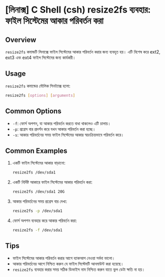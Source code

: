 # [লিনাক্স] C Shell (csh) resize2fs ব্যবহার: ফাইল সিস্টেমের আকার পরিবর্তন করা

## Overview
`resize2fs` কমান্ডটি লিনাক্সে ফাইল সিস্টেমের আকার পরিবর্তন করার জন্য ব্যবহৃত হয়। এটি বিশেষ করে ext2, ext3 এবং ext4 ফাইল সিস্টেমের জন্য কার্যকরী।

## Usage
`resize2fs` কমান্ডের মৌলিক সিনট্যাক্স হলো:

```bash
resize2fs [options] [arguments]
```

## Common Options
- `-f`: ফোর্স অপশন, যা আকার পরিবর্তন করতে বাধা থাকলেও এটি চালায়।
- `-p`: প্রগ্রেস বার প্রদর্শন করে যখন আকার পরিবর্তন করা হচ্ছে।
- `-s`: আকার পরিবর্তনের সময় ফাইল সিস্টেমের আকার স্বয়ংক্রিয়ভাবে পরিবর্তন করে।

## Common Examples
1. একটি ফাইল সিস্টেমের আকার বাড়ানো:
   ```bash
   resize2fs /dev/sda1
   ```

2. একটি নির্দিষ্ট আকারে ফাইল সিস্টেমের আকার পরিবর্তন করা:
   ```bash
   resize2fs /dev/sda1 20G
   ```

3. আকার পরিবর্তনের সময় প্রগ্রেস বার দেখা:
   ```bash
   resize2fs -p /dev/sda1
   ```

4. ফোর্স অপশন ব্যবহার করে আকার পরিবর্তন করা:
   ```bash
   resize2fs -f /dev/sda1
   ```

## Tips
- ফাইল সিস্টেমের আকার পরিবর্তন করার আগে ব্যাকআপ নেওয়া সর্বদা ভালো।
- আকার পরিবর্তনের আগে নিশ্চিত করুন যে ফাইল সিস্টেমটি আনমাউন্ট করা হয়েছে।
- `resize2fs` ব্যবহার করার সময় সঠিক ডিভাইস নাম নিশ্চিত করুন যাতে ভুল ডেটা ক্ষতি না হয়।